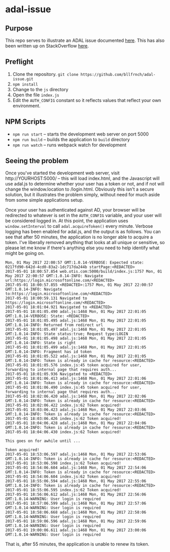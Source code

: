 adal-issue
==========

## Purpose
This repo serves to illustrate an ADAL issue documented [here](https://github.com/AzureAD/azure-activedirectory-library-for-js/issues/543). This has also been written up on StackOverflow [here](http://stackoverflow.com/questions/43552389/adal-js-doesnt-refresh-token-properly).

## Preflight
1. Clone the repository. `git clone https://github.com/bllfrnch/adal-issue.git`
2. `npm install`
3. Change to the `js` directory
4. Open the file  `index.js`
5. Edit the `AUTH_CONFIG` constant so it reflects values that reflect your own environment.

## NPM Scripts
* `npm run start` – starts the development web server on port 5000
* `npm run build` – builds the application to `build` directory
* `npm run watch` – runs webpack watch for development

## Seeing the problem
Once you've started the development web server, visit http://YOURHOST:5000/ – this will load index.html, and the Javascript will use adal.js to determine whether your user has a token or not, and if not will change the window.location to /login.html. Obviously this isn't a secure solution, but it illustrates the problem simply, without need for much aside from some simple applications setup.

Once your user has authenticated against AD, your browser will be redirected to whatever is set in the `AUTH_CONFIG` variable, and your user will be considered logged in. At this point, the application uses `window.setInterval` to call `adal.acquireToken()` every minute. Verbose logging has been enabled for adal.js, and the output is as follows. You can see that after 50 minutes, the application is no longer able to acquire a token. I've liberally removed anything that looks at all unique or sensitive, so please let me know if there's anything else you need to help identify what might be going on.

    Mon, 01 May 2017 22:00:57 GMT:1.0.14-VERBOSE: Expected state: 0217fd90-642d-4cd0-83a2-1dc717da244b startPage:<REDACTED>
    2017-05-01 18:00:57.854 web.otis.com:5000/build/index.js:1757 Mon, 01 May 2017 22:00:57 GMT:1.0.14-INFO: Navigate url:https://login.microsoftonline.com/<REDACTED>
    2017-05-01 18:00:57.855 <REDACTED>:1757 Mon, 01 May 2017 22:00:57 GMT:1.0.14-INFO: Navigate to:https://login.microsoftonline.com/<REDACTED>
    2017-05-01 18:00:59.131 Navigated to https://login.microsoftonline.com/<REDACTED>
    2017-05-01 18:01:04.921 Navigated to <REDACTED>
    2017-05-01 18:01:05.490 adal.js:1468 Mon, 01 May 2017 22:01:05 GMT:1.0.14-VERBOSE: State: <REDACTED>
    2017-05-01 18:01:05.495 adal.js:1468 Mon, 01 May 2017 22:01:05 GMT:1.0.14-INFO: Returned from redirect url
    2017-05-01 18:01:05.497 adal.js:1468 Mon, 01 May 2017 22:01:05 GMT:1.0.14-INFO: State status:true; Request type:LOGIN
    2017-05-01 18:01:05.498 adal.js:1468 Mon, 01 May 2017 22:01:05 GMT:1.0.14-INFO: State is right
    2017-05-01 18:01:05.499 adal.js:1468 Mon, 01 May 2017 22:01:05 GMT:1.0.14-INFO: Fragment has id token
    2017-05-01 18:01:05.522 adal.js:1468 Mon, 01 May 2017 22:01:05 GMT:1.0.14-INFO: Token is already in cache for resource:<REDACTED>
    2017-05-01 18:01:05.576 index.js:45 token acquired for user, forwarding to internal page that requires auth...
    2017-05-01 18:01:05.936 Navigated to <REDACTED>
    2017-05-01 18:01:06.413 adal.js:1468 Mon, 01 May 2017 22:01:06 GMT:1.0.14-INFO: Token is already in cache for resource:<REDACTED>
    2017-05-01 18:01:06.490 index.js:45 token acquired for user, forwarding to internal page that requires auth...
    2017-05-01 18:02:06.420 adal.js:1468 Mon, 01 May 2017 22:02:06 GMT:1.0.14-INFO: Token is already in cache for resource:<REDACTED>
    2017-05-01 18:02:06.422 index.js:62 Token acquired!
    2017-05-01 18:03:06.423 adal.js:1468 Mon, 01 May 2017 22:03:06 GMT:1.0.14-INFO: Token is already in cache for resource:<REDACTED>
    2017-05-01 18:03:06.426 index.js:62 Token acquired!
    2017-05-01 18:04:06.428 adal.js:1468 Mon, 01 May 2017 22:04:06 GMT:1.0.14-INFO: Token is already in cache for resource:<REDACTED>
    2017-05-01 18:04:06.430 index.js:62 Token acquired!

    This goes on for awhile until ...

    Token acquired!
    2017-05-01 18:53:06.597 adal.js:1468 Mon, 01 May 2017 22:53:06 GMT:1.0.14-INFO: Token is already in cache for resource:<REDACTED>
    2017-05-01 18:53:06.598 index.js:62 Token acquired!
    2017-05-01 18:54:06.604 adal.js:1468 Mon, 01 May 2017 22:54:06 GMT:1.0.14-INFO: Token is already in cache for resource:<REDACTED>
    2017-05-01 18:54:06.604 index.js:62 Token acquired!
    2017-05-01 18:55:06.594 adal.js:1468 Mon, 01 May 2017 22:55:06 GMT:1.0.14-INFO: Token is already in cache for resource:<REDACTED>
    2017-05-01 18:55:06.595 index.js:62 Token acquired!
    2017-05-01 18:56:06.612 adal.js:1468 Mon, 01 May 2017 22:56:06 GMT:1.0.14-WARNING: User login is required
    2017-05-01 18:57:06.599 adal.js:1468 Mon, 01 May 2017 22:57:06 GMT:1.0.14-WARNING: User login is required
    2017-05-01 18:58:06.668 adal.js:1468 Mon, 01 May 2017 22:58:06 GMT:1.0.14-WARNING: User login is required
    2017-05-01 18:59:06.596 adal.js:1468 Mon, 01 May 2017 22:59:06 GMT:1.0.14-WARNING: User login is required
    2017-05-01 19:00:06.611 adal.js:1468 Mon, 01 May 2017 23:00:06 GMT:1.0.14-WARNING: User login is required

That is, after 55 minutes, the application is unable to renew its token.
